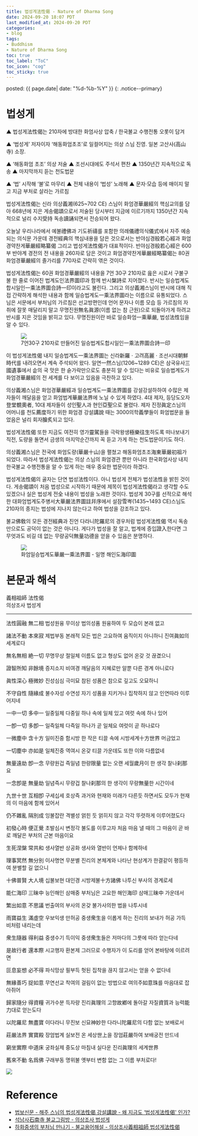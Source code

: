```yaml
---
title: 법성게法性偈 - Nature of Dharma Song
date: 2024-09-20 18:07 PDT
last_modified_at: 2024-09-20 PDT
categories:
- blog
tags:
- Buddhism
- Nature of Dharma Song
toc: true
toc_label: "ToC"
toc_icon: "cog"
toc_sticky: true
---
```


<head>
	<link rel="stylesheet" href="/resource/styles.css">
</head>

posted: {{ page.date| date: "%d-%b-%Y" }}
{: .notice--primary}

<h1 id="nature-of-dharma">
법성게
</h1>

&#9650; 법성게法性偈는 210자에 방대한 화엄사상 압축 / 한국불교 수행전통 오롯이 담겨

&#9650; ‘법성게’ 저자이자 ‘해동화엄초조’로 일컬어지는 의상 스님 진영. 일본 고산사(高山寺) 소장.

&#9650; ‘해동화엄 초조’ 의상 저술
&#9650; 조선시대에도 주석서 편찬
&#9650; 1350년간 지속적으로 독송
&#9650; 마지막까지 듣는 천도법문

&#9650; ‘법’ 시작해 ‘불’로 마무리
&#9650; 전체 내용이 ‘법성’ 노래해
&#9650; 문자·모습 등에 매이지 말고 지금 부처로 살라는 가르침

법성게法性偈는 신라 의상義湘(625~702 CE) 스님이 화엄경華嚴經의 핵심교의를 담아 668년에 지은 게송偈頌으로서
저술된 당시부터 지금에 이르기까지 1350년간 지속적으로 널리 수지受持 독송讀誦되면서 전승되어 왔다.


오늘날 우리나라에서 예불禮佛과 기도祈禱를 포함한 의례儀禮의식儀式에서 자주 예송되는 의식문 가운데
경전經典의 핵심내용을 담은 것으로서는
반야심경般若心經과 화엄경약찬게華嚴經略纂偈 그리고 법성게法性偈가 대표적이다.
반야심경般若心經은 600부 반야계 경전의 전 내용을 260자로 담은 것이고
화엄경약찬게華嚴經略纂偈는 80권 화엄경華嚴經의 졸가리를 770자로 간략히 엮은 것이다.

법성게法性偈는 60권 화엄경華嚴經의 내용을 7언 30구 210자로 읊은 시로서
구불구불 한 줄로 이어진 법계도인法界圖印과 함께 반시槃詩로 지어졌다.
반시는 일승법계도합시일인一乘法界圖合詩一印이라고도 불린다.
그리고 의상義湘스님이 반시에 대해 직접 간략하게 해석한 내용과 함께
일승법계도一乘法界圖라는 이름으로 유통되었다.
스님은 서문에서 부처님의 가르침은 선교방편인데
언어 문자나 이름 모습 등 가르침의 자취에 잘못 매달리지 말고
무명진원無名眞源(이름 없는 참 근원)으로 되돌아가게 하려고 반시를 지은 것임을 밝히고 있다.
무명진원이란 바로 일승화엄一乘華嚴, 법성法性임을 알 수 있다.

<div class="fig-container">
	<figure>
		<img src="/assets/images/buddhism/nature-of-dharma-song-01.jpg">
		<figcaption>
			7언30구 210자로 만들어진 일승법계도합시일인一乘法界圖合詩一印
		</figcaption>
	</figure>
</div>

이 법성게法性偈 내지 일승법계도一乘法界圖는
신라新羅&nbsp;&sdot;&nbsp;고려高麗&nbsp;&sdot;&nbsp;조선시대朝鮮時代를 내려오면서 계속 주석되어 왔다.
일연一然스님(1206~1289 CE)은
삼국유사三國遺事에서 솥의 국 맛은 한 숟가락만으로도 충분히 알 수 있다는 비유로
일승법계도가 화엄경華嚴經의 전 세계를 다 보이고 있음을 극찬하고 있다.

의상義湘스님은 화엄경華嚴經과
일승법계도一乘法界圖를 강설강설하하여 수많은 제자들이 깨달음을 얻고 화엄법계華嚴法界에 노닐 수 있게 하였다.
4대 제자, 등당도오자登堂覩奧者, 10대 제자들이 성인聖人과 현인亞聖으로 불렸다.
제자 진정眞定스님의 어머니를 천도薦度하기 위한 화엄경 강설講說 때는
3000의학義學들이 화엄법문을 들었음은 널리 회자膾炙되고 있다.

법성게法性偈 또한 지금도 여전히 영가靈駕들을 극락왕생極樂往生하도록 떠나보내기 직전,
도량을 돌면서 금생의 마지막순간까지 꼭 듣고 가게 하는 천도법문이기도 하다.

의상義湘스님은 전국에 화엄도량(華嚴十山)을 펼쳤고
해동화엄초조海東華嚴初祖가 되었다.
따라서 법성게法性偈는 의상 스님의 화엄경관 뿐만 아니라
한국화엄사상 내지 한국불교 수행전통을 알 수 있게 하는 매우 중요한 법문이라 하겠다.

법성게法性偈의 골자는 단연 <font class="emph">법성法性</font>이다.
아니 <font class="emph">법성게 전체가 법성法性을 밝힌 것이다.</font>
게송偈頌이 처음 법성으로 시작하기 때문에 제목이 법성게法性偈라고 생각할 수도 있겠으나
실은 <font class="emph">법성게 전全 내용이 법성을 노래한 것이다.</font>
법성게 30구를 선적으로 해석한 대화엄법계도주병서大華嚴法界圖註幷序에서
설잠雪岑(1435~1493 CE)스님도
210자의 종지는 법성에 지나지 않는다고 하여 법성을 강조하고 있다.

불교佛敎의 모든 경전經典과 진언 다라니陀羅尼의 경우처럼
법성게法性偈 역시 독송만으로도 공덕이 없는 것은 아니다.
게다가 법성을 잘 알고, 법계에 증입證入한다면
그 무엇과도 비길 데 없는 무량공덕無量功德을 얻을 수 있음은 분명하다.


<!--
‘법성게’에서는 일승화엄의 세계인 법계를 법성으로 보이고 있으니, 법계 모든 존재가 법성원융의 법성성기이다. 다시 말해서 오척 되는 ‘나’의 몸인 오척신(五尺身)이 바로 오척법성으로서 법성신(法性身)이다. 반시의 그림은 온 법계가 한 몸인 모습[全法界一身之像]이다.
이 법성신을 바로 깨달으면 ‘화엄경’의 모든 부처님인 열 부처님[十佛]으로 출현하게 된다. 이를 법성가(法性家)에 되돌아간다고 한다. 예부터 부처[舊來佛]인 본래 자기 모습대로 살게 되는 것이다. 바꾸어 말해서 누구나 갈구하는 상락(常樂)의 영원한 행복을 얻게 되는 것이다. 이것이 불교의 구경처인 불세계이고 성불임을 의상 스님은 역설하고 있다.

이 법문은 지금 여기, 이 몸 바로 붓다로 살게 하는 가르침이다. 설사 곧바로 눈뜨지 못해서 부처님처럼 살지는 못한다 하더라도, 적어도 무한한 가능성을 계발할 수 있는 잠재력이 갖추어져 있어서, 얼마든지 행복할 수 있는 존재인 자신을 자중(自重)하는 마음을 가질 수 있다. 부연한다면 오척신이 법성신임을 굳게 믿는 신심만 있어도 신구의(身口意)와 육근(六根)으로 함부로 업을 짓지 않고 모두 행복할 수 있는 보리심행을 일으킬 수 있다.

의상 스님은 또 ‘백화도량발원문’과 ‘일승발원문’ 등을 지어서, 화엄정토인 법계로 인도해 주기도 하였다. 의상 스님의 이 발원문은 우리나라 발원문의 효시이다. 그리하여 당시 삼국통일로 인한 전란에 의해 피폐하고 고통스러운 이들에게 고통에서 벗어나는 길을 제시해 주었으니, 발원문을 통하여 불보살님의 가피를 입어서 스스로 치유하고 행복을 찾게 해 준 것이다.

그리하여 의상 스님은 ‘여래의 화현[金山寶蓋之幻有]’이라 칭송되었다.(‘의상전교’) 출가자는 물론 재가불자들도 다 같이 성불하고 부처님처럼 살고자 하는 원을 갖고 수행하고 신행생활을 한다. 하지만 그 일이 결코 쉽지 않음을 누구나 느끼고 있을 것이다. 그런데 의상 스님은 줄곧 여래의 화현이라 존숭되었던 것이다. 스님은 제자들에게 가르쳐준 자신의 가르침 그대로 깨달은 삶을 펼친 화엄행자임을 잘 말해주고 있는 것이다.

이처럼 ‘법성게’와 발원문을 지어 ‘화엄경’의 가르침으로 오로지 제자교육과 교화행으로 일관했던 의상 스님은 출신이 진골 또는 성골인 왕족으로서 15세 전후[丱歲]에 출가하였다. 그때는 신라에도 이미 경론이 많이 전래되어 있었던 터이다. 스님은 출가한 후 나름 수행하다가 원효(元曉, 617~686) 스님과 함께 현장(玄奘, 602~664) 스님의 명성을 듣고 입당 유학을 시도하였다. 도중에 원효 스님은 깨달은 바 있어 그만 되돌아갔다.

의상 스님은 ‘죽어도 물러나지 않겠다’는 서원으로 혼자서 입당하였다. 스님은 도중에 발걸음을 종남산 지상사(至相寺)로 돌렸다. 그리하여 지엄(智儼, 602~668) 스님 문하에서 ‘화엄경’을 배우고 ‘법성게’를 짓게 되었던 것이다.

현장 스님의 유식설은 망심(妄心)이고, 원효 스님이 깨달았다는 심성설은 진망화합(眞妄和合)의 여래장심이라면, 의상 스님이 수학한 ‘화엄경’의 유심설은 진심(眞心)으로서 여래장자성청정심이고 여래성기심(如來性起心)이다. 여래의 성품이 그대로 일어나 만덕을 구족한 마음인 것이다. 이로 볼 때 스님은 처음 중생 마음에서 점차 구경의 부처님 마음으로 다가감을 알 수 있다.

지엄 스님은 의상 스님과 처음 만나기 전날 밤 꿈을 꾸고는, 신라로부터 대덕이 올 줄 알고 도량을 깨끗이 소제하고 기다리고 있었다. 그 자리에서 의상 스님은 화엄의 오묘한 뜻을 분석해보이고 입실하게 되었다.

지상사에서 ‘화엄경’ 공부를 계속한 의상 스님은 총장원년(668년) 7월15일에 ‘법성게’를 지었다. 스승 지엄 스님의 입적 후, 당나라가 신라를 침공하려 한다는 소식을 접한 의상 스님은 고국 신라가 전쟁에 대비할 수 있도록 귀국을 앞당기게 된다. 스님은 귀국 전후 계속 화엄성중의 두호와 호법용[善妙]의 외호를 받은 일이 전해진다.

귀국(671)후 의상 스님은 낙산에서 관음보살을 친견하고 관음신앙을 열었으며, 부석사를 화엄본찰로 삼아 제자들 교육에 헌신하고 화엄교화를 펼쳐갔다. 스님은 부처님 도량이 평등한 법계임을 몸소 보여주었다. 그것은 문무왕이 의상 스님을 존경하여 전답과 노비[奴僕]를 하사하려고 했을 때 ‘우리 불법은 평등하여 고하(高下)가 함께 동등하고 귀천이 다르지 않다’라 하고 받지 않았으며, 왕이 성을 많이 쌓으려고 백성들을 고달프게 함을 보고는 왕에게 권하여 축성을 그만두게 한 사실만으로도 충분히 알 수 있다고 하겠다.

오늘날도 의상 스님의 법력과 가르침이 얼마나 절실히 필요한지, 여전히 전국사찰에서 ‘법성게’가 독송되고 있는 인연을 깊이 돌아보게 한다. 스님의 혜명을 이어가려는 평등정신을 잘 전승하고 여래가 계속 출현하시는 청정 법계를 유지할 수 있기 위해서는, 의상 스님의 생애와 ‘법성게’에 담긴 화엄정신과 수증방편을 좀 더 깊이 이해할 필요가 있을 것이다.

필자는 처음에 마음공부하려고 출가했는데, 먼저 강원에서 ‘화엄경’을 배우다가 “모든 것은 오직 마음이 만든 것이다(一切唯心造)”라는 구절에서 문득 경전의 유심설을 좀 더 공부해야겠다고 생각했다. 그래서 강원을 졸업한 후 동국대와 동 대학원으로 진학하여 석사학위논문으로 ‘화엄경’의 발보리심에 대해서, 박사학위논문으로는 의상 스님의 ‘일승법계도’와 그 주석서에 보이는 법성 성기에 대한 것을 주제로 삼았다. 그 후 불교학과에서 화엄학을 주로 가르치다가 퇴임하고 현재 명예교수로 있는 중이다. 이제 법보신문에 ‘법성게’에 대한 글을 연재하는 새 인연을 만나게 되어, 지금까지 학생들과 함께 공부하고 연구한 ‘법성게’의 내용을 총 정리하는 기회로 삼고자 한다. ‘법성’의 ‘법(法)’에서 시작하여 구래불의 ‘불(佛)’로 끝나는 ‘법성게’ 30구의 내용을, “가도가도 본래자리 도달하고 도달해도 출발한 자리(行行本處至至發處)”로 표현한 의상 스님의 뜻을 잘 담아 낼 수 있을지, 눈 밝은 분의 질정을 바란다.

해주 스님 동국대 명예교수 jeon@dongguk.edu
-->

<div class="fig-container">
	<figure>
		<img src="/assets/images/buddhism/nature-of-dharma-song-02-larger.png">
		<figcaption>
			화엄일승법계도華嚴一乘法界圖 - 일명 해인도海印圖
		</figcaption>
	</figure>
</div>

<h1 id="text-and-commentary">
본문과 해석
</h1>

義相祖師 法性偈
<br>
의상조사 법성게

<hr>
<div class="translation-container">

<p>
	法性圓融 無二相
<span class="chinese-korean-transliteration">
	법성원융 무이상
</span>
<span class="chinese-korean-translation">
	법의성품 원융하여 두 모습이 본래 없고
</span>
</p>

<p>
	諸法不動 本來寂
<span class="chinese-korean-transliteration">
	제법부동 본래적
</span>
<span class="chinese-korean-translation">
	모든 법은 고요하여 움직이지 아니하니 진여眞如의 세계로다
</span>
</p>

<p>
	無名無相 絶一切 
<span class="chinese-korean-transliteration">
	무명무상 절일체
</span>
<span class="chinese-korean-translation">
	이름도 없고 형상도 없어 온갖 것 끊겼으니
<br>
</span>
</p>

<p>
	證智所知 非餘境 
<span class="chinese-korean-transliteration">
	증지소지 비여경
</span>
<span class="chinese-korean-translation">
	깨달음의 지혜로만 알뿐 다른 경계 아니로다
</span>
</p>

<p>
	眞性深心 極微妙 
<span class="chinese-korean-transliteration">
	진성심심 극미묘
</span>
<span class="chinese-korean-translation">
	참된 성품은 참으로 깊고도 오묘하니
</span>
</p>

<p>
	不守自性 隨緣成
<span class="chinese-korean-transliteration">
	불수자성 수연성
</span>
<span class="chinese-korean-translation">
	자기 성품을 지키거나 집착하지 않고 인연따라 이루어지네
</span>
</p>

<p>
	一中一切 多中一
<span class="chinese-korean-transliteration">
	일중일체 다중일
</span>
<span class="chinese-korean-translation">
	하나 속에 일체 있고 여럿 속에 하나 있어
</span>
</p>

<p>
	一卽一切 多卽一
<span class="chinese-korean-transliteration">
	일즉일체 다즉일
</span>
<span class="chinese-korean-translation">
	하나가 곧 일체요 여럿이 곧 하나로다
<br>
</span>
</p>

<p>
	一微塵中 含十方
<span class="chinese-korean-transliteration">
	일미진중 함시방
</span>
<span class="chinese-korean-translation">
	한 작은 티끌 속에 시방세계十方世界 머금었고
<br>
</span>
</p>

<p>
	一切塵中 亦如是
<span class="chinese-korean-transliteration">
	일체진중 역여시
</span>
<span class="chinese-korean-translation">
	온갖 티끌 가운데도 또한 이와 다름없네
</span>
</p>

<p>
	無量遠劫 卽一念
<span class="chinese-korean-transliteration">
	무량원겁 즉일념
</span>
<span class="chinese-korean-translation">
	한량限量 없는 오랜 세월歲月이 한 생각 찰나刹那요
</span>
</p>

<p>
	一念卽是 無量劫
<span class="chinese-korean-transliteration">
	일념즉시 무량겁
</span>
<span class="chinese-korean-translation">
	찰나刹那의 한 생각이 무량無量한 시간이네
</span>
</p>

<p>
	九世十世 互相卽
<span class="chinese-korean-transliteration">
	구세십세 호상즉
</span>
<span class="chinese-korean-translation">
	과거와 현재와 미래가 다른듯 하면서도
	모두가 현재의 이 마음에 함께 있어서
</span>
</p>

<p>
	仍不雜亂 隔別成
<span class="chinese-korean-transliteration">
	잉불잡란 격별성
</span>
<span class="chinese-korean-translation">
	얽힌 듯 얽히지 않고 각각 뚜렷하게 이루어졌도다
<br>
</span>
</p>

<p>
	初發心時 便正覺
<span class="chinese-korean-transliteration">
	초발심시 변정각
</span>
<span class="chinese-korean-translation">
	불도를 이루고자 처음 마음 낼 때의 그 마음이
	곧 바로 깨달은 부처의 근본 마음이요
<br>
</span>
</p>

<p>
	生死涅槃 常共和
<span class="chinese-korean-transliteration">
	생사열반 상공화
</span>
<span class="chinese-korean-translation">
	생사와 열반이 언제나 함께하네
<br>
</span>
</p>

<p>
	理事冥然 無分別
<span class="chinese-korean-transliteration">
	이사명연 무분별
</span>
<span class="chinese-korean-translation">
	진리의 본체계와 나타난 현상계가
	한결같이 평등하여 분별할 길 없으니
</span>
</p>

<p>
	十佛普賢 大人境
<span class="chinese-korean-transliteration">
	십불보현 대인경
</span>
<span class="chinese-korean-translation">
	시방제불十方諸佛 나투신 부사의 경계로세
<br>
</span>
</p>

<p>
	能仁海印 三昧中
<span class="chinese-korean-transliteration">
	능인해인 삼매중
</span>
<span class="chinese-korean-translation">
	부처님은 고요한 해인海印 삼매三昧中 가운데서
</span>
</p>

<p>
	繁出如意 不思議
<span class="chinese-korean-transliteration">
	번출여의 부사의
</span>
<span class="chinese-korean-translation">
	온갖 불가사의한 법을 나투시네
<br>
</span>
</p>

<p>
	雨寶益生 滿虛空
<span class="chinese-korean-transliteration">
	우보익생 만허공
</span>
<span class="chinese-korean-translation">
	중생衆生을 이롭게 하는 진리의 보내가 허공 가득 비처럼 내리는데
</span>
</p>

<p>
	衆生隨器 得利益
<span class="chinese-korean-transliteration">
	중생수기 득이익
</span>
<span class="chinese-korean-translation">
	중생衆生들은 저마다의 그룻에 따라 얻는다네
</span>
</p>

<p>
	是故行者 還本際
<span class="chinese-korean-transliteration">
	시고행자 환본제
</span>
<span class="chinese-korean-translation">
	그러므로 수행자가 이 도리를 얻어 본바탕에 이르려면
<br>
</span>
</p>

<p>
	叵息妄想 必不得
<span class="chinese-korean-transliteration">
	파식망상 필부득
</span>
<span class="chinese-korean-translation">
	헛된 집착을 끊지 않고서는 얻을 수 없다네
</span>
</p>

<p>
	無緣善巧 捉如意
<span class="chinese-korean-transliteration">
	무연선교 착여의
</span>
<span class="chinese-korean-translation">
	걸림이 없는 방법으로 여의주如意珠를 마음대로 잡아쥐어
</span>
</p>

<p>
	歸家隨分 得資糧
<span class="chinese-korean-transliteration">
	귀가수분 득자량
</span>
<span class="chinese-korean-translation">
	진리眞理의 고향故鄕에 돌아갈 자질資質과 능력能力대로 얻는도다
</span>
</p>

<p>
	以陀羅尼 無盡寶
<span class="chinese-korean-transliteration">
	이다라니 무진보
</span>
<span class="chinese-korean-translation">
	신묘神妙한 다라니陀羅尼의 다함 없는 보배로서
</span>
</p>

<p>
	莊嚴法界 實寶殿
<span class="chinese-korean-transliteration">
	장엄법계 실보전
</span>
<span class="chinese-korean-translation">
	온 세상世上을 장엄莊嚴하여 보배궁전 만드네
</span>
</p>

<p>
	窮坐實際 中道床
<span class="chinese-korean-transliteration">
	궁좌실제 중도상
</span>
<span class="chinese-korean-translation">
	마침내 실다운 진리眞理의 세계世界
</span>
</p>

<p>
	舊來不動 名爲佛
<span class="chinese-korean-transliteration">
	구래부동 명위불
</span>
<span class="chinese-korean-translation">
	옛부터 변함 없는 그 이름 부처로다!
</span>
</p>
</div>


<div class="img-container">
	<img src="/assets/images/buddhism/thinking-02.png">
</div>


<h1 id="ref">Reference</h1>

<ul>
<li>
	<a href="http://www.beopbo.com/news/articleView.html?idxno=101592">
	법보신문
	-
	해주 스님의 법성게法性偈 강설講說
	-
	왜 지금도 ‘법성게法性偈' 인가?
	</a>
</li>
<li>
	<a href="http://www.seoknamsa.or.kr/www/bbs/board.php?bo_table=budapainting&wr_id=33&sca=%EB%B6%88%ED%99%94&sfl=mb_id%2C1&stx=suknamsa">
	석남사石南寺 불교그림방 - 의상조사 법성게
	</a>
</li>
<li>
	<a href="https://blog.naver.com/hahwajs/10135115018">
	하화중생의 부처님 만나기 - 불교용어해설 - 의상조사義相祖師 법성게法性偈
	</a>
</li>
</ul>


